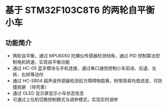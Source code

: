 # 基于 STM32F103C8T6 的两轮自平衡小车

## 功能简介

- 两轮自平衡，通过 MPU6050 陀螺仪传感器检测倾角，通过 PID 控制算法控制电机转速，实现自平衡功能
- 通过 HC-05 蓝牙模块与手机连接，通过串口通信控制小车前进、后退、左转、右转等动作
- 通过 HC-SR04 超声波传感器检测前方障碍物距离，附带简易均值滤波，可防撞规避 （待完善）
- 通过 OLED 显示屏显示小车状态信息
- 可通过上位机切换控制模式与调参模式，实现实时调参
